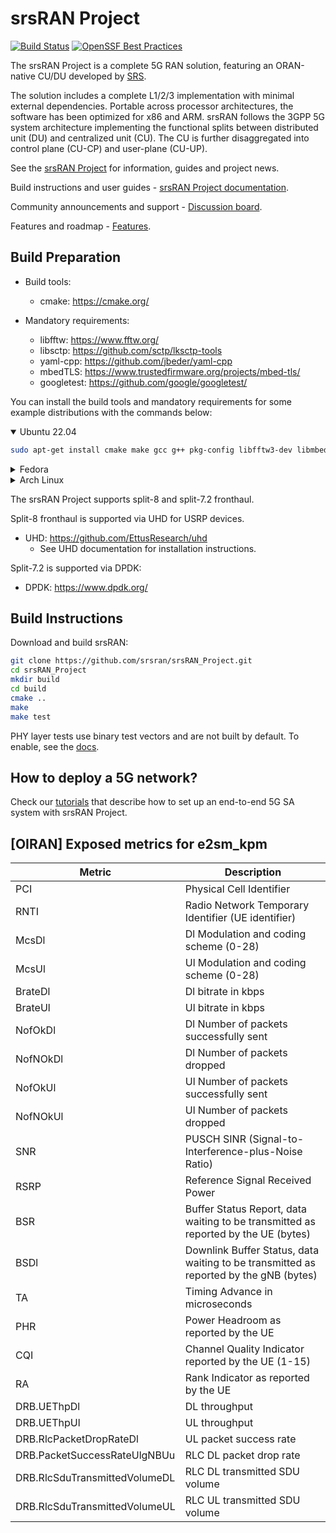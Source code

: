 srsRAN Project
==============

[![Build Status](https://github.com/srsran/srsRAN_Project/actions/workflows/ccpp.yml/badge.svg?branch=main)](https://github.com/srsran/srsRAN_Project/actions/workflows/ccpp.yml)
[![OpenSSF Best Practices](https://www.bestpractices.dev/projects/7868/badge)](https://www.bestpractices.dev/projects/7868)

The srsRAN Project is a complete 5G RAN solution, featuring an ORAN-native CU/DU developed by [SRS](http://www.srs.io).

The solution includes a complete L1/2/3 implementation with minimal external dependencies. Portable across processor architectures, the software has been optimized for x86 and ARM. srsRAN follows the 3GPP 5G system architecture implementing the functional splits between distributed unit (DU) and centralized unit (CU). The CU is further disaggregated into control plane (CU-CP) and user-plane (CU-UP).

See the [srsRAN Project](https://www.srsran.com/) for information, guides and project news.

Build instructions and user guides - [srsRAN Project documentation](https://docs.srsran.com/projects/project).

Community announcements and support - [Discussion board](https://www.github.com/srsran/srsran_project/discussions).

Features and roadmap - [Features](https://docs.srsran.com/projects/project/en/latest/general/source/2_features_and_roadmap.html).

Build Preparation
-----------------

* Build tools:
  * cmake:               <https://cmake.org/>
  
* Mandatory requirements:
  * libfftw:             <https://www.fftw.org/>
  * libsctp:             <https://github.com/sctp/lksctp-tools>
  * yaml-cpp:            <https://github.com/jbeder/yaml-cpp>
  * mbedTLS:             <https://www.trustedfirmware.org/projects/mbed-tls/>
  * googletest:          <https://github.com/google/googletest/>

You can install the build tools and mandatory requirements for some example distributions with the commands below:

<details open>
<summary>Ubuntu 22.04</summary>

```bash
sudo apt-get install cmake make gcc g++ pkg-config libfftw3-dev libmbedtls-dev libsctp-dev libyaml-cpp-dev libgtest-dev
```

</details>
<details>
<summary>Fedora</summary>

```bash
sudo yum install cmake make gcc gcc-c++ fftw-devel lksctp-tools-devel yaml-cpp-devel mbedtls-devel gtest-devel
```

</details>
<details>
<summary>Arch Linux</summary>

```bash
sudo pacman -S cmake make base-devel fftw mbedtls yaml-cpp lksctp-tools gtest
```

</details>

The srsRAN Project supports split-8 and split-7.2 fronthaul.

Split-8 fronthaul is supported via UHD for USRP devices.

* UHD:                 <https://github.com/EttusResearch/uhd>
  * See UHD documentation for installation instructions.

Split-7.2 is supported via DPDK:

* DPDK:                <https://www.dpdk.org/>

Build Instructions
------------------

Download and build srsRAN:

```bash
git clone https://github.com/srsran/srsRAN_Project.git
cd srsRAN_Project
mkdir build
cd build
cmake ..
make
make test
```

PHY layer tests use binary test vectors and are not built by default. To enable, see the [docs](https://docs.srsran.com/projects/project/en/latest/user_manuals/source/installation.html).

How to deploy a 5G network?
----------------------------------------------

Check our [tutorials](https://docs.srsran.com/projects/project/en/latest/tutorials/source/index.html) that describe how to set up an end-to-end 5G SA system with srsRAN Project.

[OIRAN] Exposed metrics for e2sm_kpm
----------------------------------------------

| **Metric** | **Description** |
|-------------|---------------|
| PCI         | Physical Cell Identifier |
| RNTI        | Radio Network Temporary Identifier (UE identifier) |
| McsDl       | Dl Modulation and coding scheme (0-28) |
| McsUl       | Ul Modulation and coding scheme (0-28) |
| BrateDl     | Dl bitrate in kbps |
| BrateUl     | Ul bitrate in kbps |
| NofOkDl     | Dl Number of packets successfully sent |
| NofNOkDl    | Dl Number of packets dropped |
| NofOkUl     | Ul Number of packets successfully sent |
| NofNOkUl    | Ul Number of packets dropped |
| SNR         | PUSCH SINR (Signal-to-Interference-plus-Noise Ratio) |
| RSRP        | Reference Signal Received Power |
| BSR         | Buffer Status Report, data waiting to be transmitted as reported by the UE (bytes) |
| BSDl        | Downlink Buffer Status, data waiting to be transmitted as reported by the gNB (bytes) |
| TA          | Timing Advance in microseconds |
| PHR         | Power Headroom as reported by the UE |
| CQI         | Channel Quality Indicator reported by the UE (1-15) |
| RA          | Rank Indicator as reported by the UE |
| DRB.UEThpDl | DL throughput |
| DRB.UEThpUl | UL throughput |
| DRB.RlcPacketDropRateDl | UL packet success rate |
| DRB.PacketSuccessRateUlgNBUu | RLC DL packet drop rate |
| DRB.RlcSduTransmittedVolumeDL | RLC DL transmitted SDU volume |
| DRB.RlcSduTransmittedVolumeUL | RLC UL transmitted SDU volume |
